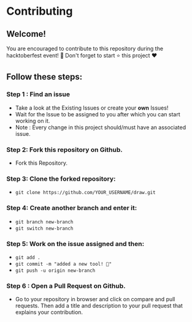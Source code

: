 # Contributing

## Welcome!

You are encouraged to contribute to this repository during the hacktoberfest event! 🎉 Don't forget to start ⭐ this project ❤️

## Follow these steps:

### Step 1 : Find an issue
- Take a look at the Existing Issues or create your **own** Issues!
- Wait for the Issue to be assigned to you after which you can start working on it.
- Note : Every change in this project should/must have an associated issue. 

### Step 2: Fork this repository on Github.
- Fork this Repository.

### Step 3: Clone the forked repository:
  - `git clone https://github.com/YOUR_USERNAME/draw.git`

### Step 4: Create another branch and enter it:
  - `git branch new-branch`
  - `git switch new-branch`

### Step 5: Work on the issue assigned and then:
  - `git add .`
  - `git commit -m "added a new tool! 🎉"`
  - `git push -u origin new-branch`

### Step 6 : Open a Pull Request on Github.
- Go to your repository in browser and click on compare and pull requests. Then add a title and description to your pull request that explains your contribution.
